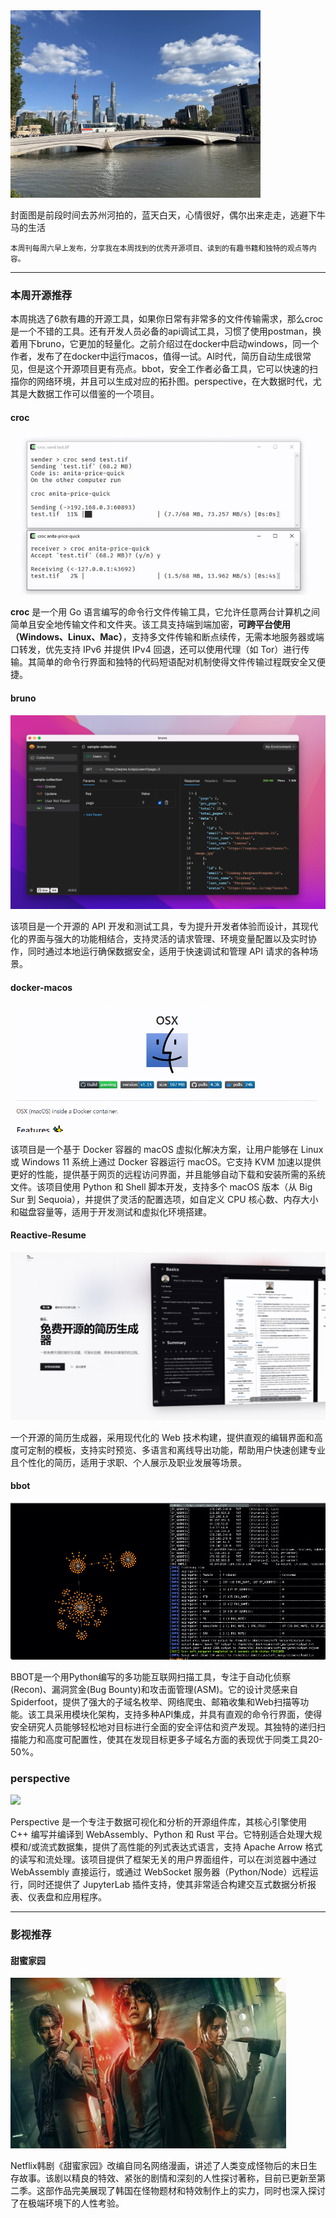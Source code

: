 <img src="/public/assets/06/image.jpg" width="400" />

封面图是前段时间去苏州河拍的，蓝天白天，心情很好，偶尔出来走走，逃避下牛马的生活

<small>本周刊每周六早上发布，分享我在本周找到的优秀开源项目、读到的有趣书籍和独特的观点等内容。</small>

---

### 本周开源推荐

本周挑选了6款有趣的开源工具，如果你日常有非常多的文件传输需求，那么croc是一个不错的工具。还有开发人员必备的api调试工具，习惯了使用postman，换着用下bruno，它更加的轻量化。之前介绍过在docker中启动windows，同一个作者，发布了在docker中运行macos，值得一试。AI时代，简历自动生成很常见，但是这个开源项目更有亮点。bbot，安全工作者必备工具，它可以快速的扫描你的网络环境，并且可以生成对应的拓扑图。perspective，在大数据时代，尤其是大数据工作可以借鉴的一个项目。



#### croc

![](../../../public/assets/06/image-1.png)

**croc** 是一个用 Go 语言编写的命令行文件传输工具，它允许任意两台计算机之间简单且安全地传输文件和文件夹。该工具支持端到端加密，**可跨平台使用（Windows、Linux、Mac）**，支持多文件传输和断点续传，无需本地服务器或端口转发，优先支持 IPv6 并提供 IPv4 回退，还可以使用代理（如 Tor）进行传输。其简单的命令行界面和独特的代码短语配对机制使得文件传输过程既安全又便捷。


#### bruno
![](../../../public/assets/06/image-2.png)

该项目是一个开源的 API 开发和测试工具，专为提升开发者体验而设计，其现代化的界面与强大的功能相结合，支持灵活的请求管理、环境变量配置以及实时协作，同时通过本地运行确保数据安全，适用于快速调试和管理 API 请求的各种场景。

#### docker-macos
![](../../../public/assets/06/241120-docker_macos.png)

该项目是一个基于 Docker 容器的 macOS 虚拟化解决方案，让用户能够在 Linux 或 Windows 11 系统上通过 Docker 容器运行 macOS。它支持 KVM 加速以提供更好的性能，提供基于网页的远程访问界面，并且能够自动下载和安装所需的系统文件。该项目使用 Python 和 Shell 脚本开发，支持多个 macOS 版本（从 Big Sur 到 Sequoia），并提供了灵活的配置选项，如自定义 CPU 核心数、内存大小和磁盘容量等，适用于开发测试和虚拟化环境搭建。

#### Reactive-Resume

![](../../../public/assets/06/241121-Reactive-Resume.png)

一个开源的简历生成器，采用现代化的 Web 技术构建，提供直观的编辑界面和高度可定制的模板，支持实时预览、多语言和离线导出功能，帮助用户快速创建专业且个性化的简历，适用于求职、个人展示及职业发展等场景。

#### bbot

![](./../../../public/assets/06/241122-bbot.png)

BBOT是一个用Python编写的多功能互联网扫描工具，专注于自动化侦察(Recon)、漏洞赏金(Bug Bounty)和攻击面管理(ASM)。它的设计灵感来自Spiderfoot，提供了强大的子域名枚举、网络爬虫、邮箱收集和Web扫描等功能。该工具采用模块化架构，支持多种API集成，并具有直观的命令行界面，使得安全研究人员能够轻松地对目标进行全面的安全评估和资产发现。其独特的递归扫描能力和高度可配置性，使其在发现目标更多子域名方面的表现优于同类工具20-50%。

### perspective
![](../../../public/assets/06/241124-perspective.gif)

Perspective 是一个专注于数据可视化和分析的开源组件库，其核心引擎使用 C++ 编写并编译到 WebAssembly、Python 和 Rust 平台。它特别适合处理大规模和/或流式数据集，提供了高性能的列式表达式语言，支持 Apache Arrow 格式的读写和流处理。该项目提供了框架无关的用户界面组件，可以在浏览器中通过 WebAssembly 直接运行，或通过 WebSocket 服务器（Python/Node）远程运行，同时还提供了 JupyterLab 插件支持，使其非常适合构建交互式数据分析报表、仪表盘和应用程序。

---

### 影视推荐

#### 甜蜜家园

![](../../../public/assets/06/sweethome.png)

Netflix韩剧《甜蜜家园》改编自同名网络漫画，讲述了人类变成怪物后的末日生存故事。该剧以精良的特效、紧张的剧情和深刻的人性探讨著称，目前已更新至第二季。这部作品完美展现了韩国在怪物题材和特效制作上的实力，同时也深入探讨了在极端环境下的人性考验。







